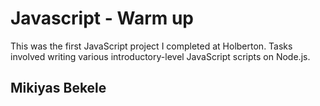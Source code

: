 # Javascript - Warm up

This was the first JavaScript project I completed at Holberton. Tasks involved
writing various introductory-level JavaScript scripts on Node.js.

## Mikiyas Bekele